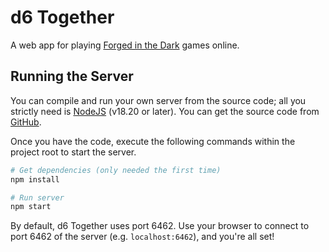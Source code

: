 # d6 Together
A web app for playing [Forged in the Dark](https://bladesinthedark.com/forged-dark) games online.

## Running the Server
You can compile and run your own server from the source code; all you strictly need is [NodeJS](https://nodejs.org/) (v18.20 or later). You can get the source code from [GitHub](https://github.com/ItsAlxl/d6-together).

Once you have the code, execute the following commands within the project root to start the server.
```sh
# Get dependencies (only needed the first time)
npm install

# Run server
npm start
```
By default, d6 Together uses port 6462. Use your browser to connect to port 6462 of the server (e.g. `localhost:6462`), and you're all set!
